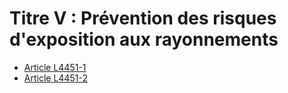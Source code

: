 # Titre V : Prévention des risques d'exposition aux rayonnements  

* [Article L4451-1](./LEGIARTI000020627472.md)
* [Article L4451-2](./LEGIARTI000031068543.md)
